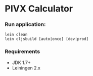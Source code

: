 # PIVX Calculator

### Run application:

```
lein clean
lein cljsbuild [auto|once] [dev|prod]
```

### Requirements

* JDK 1.7+
* Leiningen 2.x
